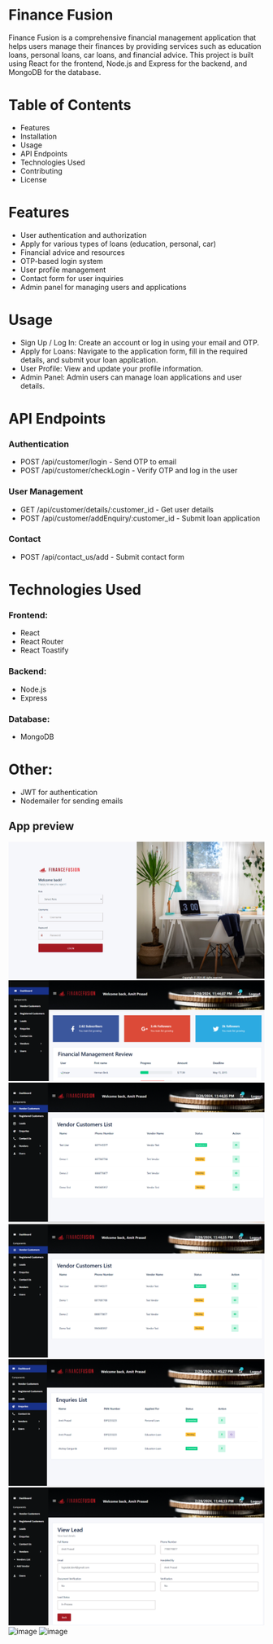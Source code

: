 # Finance Fusion

Finance Fusion is a comprehensive financial management application that helps users manage their finances by providing services such as education loans, personal loans, car loans, and financial advice. This project is built using React for the frontend, Node.js and Express for the backend, and MongoDB for the database.



# Table of Contents
* Features
* Installation
* Usage
* API Endpoints
* Technologies Used
* Contributing
* License

# Features
* User authentication and authorization
* Apply for various types of loans (education, personal, car)
* Financial advice and resources
* OTP-based login system
* User profile management
* Contact form for user inquiries
* Admin panel for managing users and applications 

# Usage
* Sign Up / Log In: Create an account or log in using your email and OTP.
* Apply for Loans: Navigate to the application form, fill in the required details, and submit your loan application.
* User Profile: View and update your profile information.
* Admin Panel: Admin users can manage loan applications and user details.

# API Endpoints
### Authentication
* POST /api/customer/login - Send OTP to email
* POST /api/customer/checkLogin - Verify OTP and log in the user

### User Management
* GET /api/customer/details/:customer_id - Get user details
* POST /api/customer/addEnquiry/:customer_id - Submit loan application

### Contact
* POST /api/contact_us/add - Submit contact form

# Technologies Used
### Frontend:
* React
* React Router
* React Toastify

### Backend:
* Node.js
* Express

### Database:
* MongoDB

# Other:
* JWT for authentication
* Nodemailer for sending emails

## App preview

![image](https://github.com/amitprasad1403/financefusion-admin/blob/main/FF1.png)
![image](https://github.com/amitprasad1403/financefusion-admin/blob/main/FF2.png)
![image](https://github.com/amitprasad1403/financefusion-admin/blob/main/FF3.png)
![image](https://github.com/amitprasad1403/financefusion-admin/blob/main/FF4.png)
![image](https://github.com/amitprasad1403/financefusion-admin/blob/main/FF5.png)
![image](https://github.com/amitprasad1403/financefusion-admin/blob/main/FF6.png)
![image](https://github.com/amitprasad1403/financefusion-admin/blob/main/FF7png)
![image](https://github.com/amitprasad1403/financefusion-admin/blob/main/FF8.png)


 
